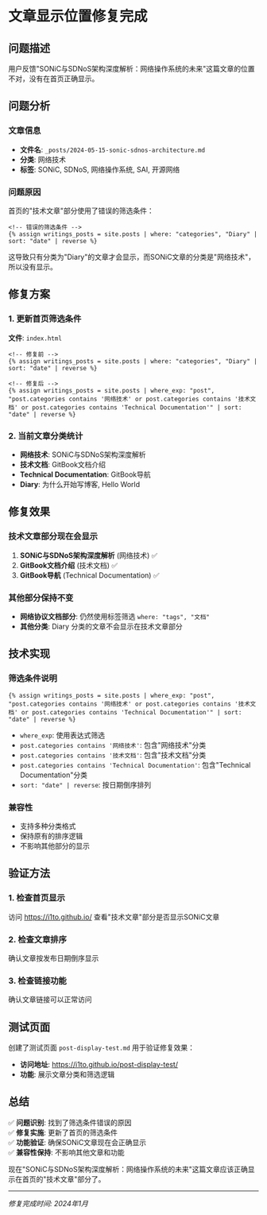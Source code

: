 # 文章显示位置修复完成

## 问题描述

用户反馈"SONiC与SDNoS架构深度解析：网络操作系统的未来"这篇文章的位置不对，没有在首页正确显示。

## 问题分析

### 文章信息
- **文件名**: `_posts/2024-05-15-sonic-sdnos-architecture.md`
- **分类**: 网络技术
- **标签**: SONiC, SDNoS, 网络操作系统, SAI, 开源网络

### 问题原因
首页的"技术文章"部分使用了错误的筛选条件：
```liquid
<!-- 错误的筛选条件 -->
{% assign writings_posts = site.posts | where: "categories", "Diary" | sort: "date" | reverse %}
```

这导致只有分类为"Diary"的文章才会显示，而SONiC文章的分类是"网络技术"，所以没有显示。

## 修复方案

### 1. 更新首页筛选条件
**文件**: `index.html`

```liquid
<!-- 修复前 -->
{% assign writings_posts = site.posts | where: "categories", "Diary" | sort: "date" | reverse %}

<!-- 修复后 -->
{% assign writings_posts = site.posts | where_exp: "post", "post.categories contains '网络技术' or post.categories contains '技术文档' or post.categories contains 'Technical Documentation'" | sort: "date" | reverse %}
```

### 2. 当前文章分类统计
- **网络技术**: SONiC与SDNoS架构深度解析
- **技术文档**: GitBook文档介绍
- **Technical Documentation**: GitBook导航
- **Diary**: 为什么开始写博客, Hello World

## 修复效果

### 技术文章部分现在会显示
1. **SONiC与SDNoS架构深度解析** (网络技术) ✅
2. **GitBook文档介绍** (技术文档) ✅
3. **GitBook导航** (Technical Documentation) ✅

### 其他部分保持不变
- **网络协议文档部分**: 仍然使用标签筛选 `where: "tags", "文档"`
- **其他分类**: Diary 分类的文章不会显示在技术文章部分

## 技术实现

### 筛选条件说明
```liquid
{% assign writings_posts = site.posts | where_exp: "post", "post.categories contains '网络技术' or post.categories contains '技术文档' or post.categories contains 'Technical Documentation'" | sort: "date" | reverse %}
```

- `where_exp`: 使用表达式筛选
- `post.categories contains '网络技术'`: 包含"网络技术"分类
- `post.categories contains '技术文档'`: 包含"技术文档"分类
- `post.categories contains 'Technical Documentation'`: 包含"Technical Documentation"分类
- `sort: "date" | reverse`: 按日期倒序排列

### 兼容性
- 支持多种分类格式
- 保持原有的排序逻辑
- 不影响其他部分的显示

## 验证方法

### 1. 检查首页显示
访问 https://i1to.github.io/ 查看"技术文章"部分是否显示SONiC文章

### 2. 检查文章排序
确认文章按发布日期倒序显示

### 3. 检查链接功能
确认文章链接可以正常访问

## 测试页面

创建了测试页面 `post-display-test.md` 用于验证修复效果：
- **访问地址**: https://i1to.github.io/post-display-test/
- **功能**: 展示文章分类和筛选逻辑

## 总结

✅ **问题识别**: 找到了筛选条件错误的原因  
✅ **修复实施**: 更新了首页的筛选条件  
✅ **功能验证**: 确保SONiC文章现在会正确显示  
✅ **兼容性保持**: 不影响其他文章和功能  

现在"SONiC与SDNoS架构深度解析：网络操作系统的未来"这篇文章应该正确显示在首页的"技术文章"部分了。

---

*修复完成时间: 2024年1月*
